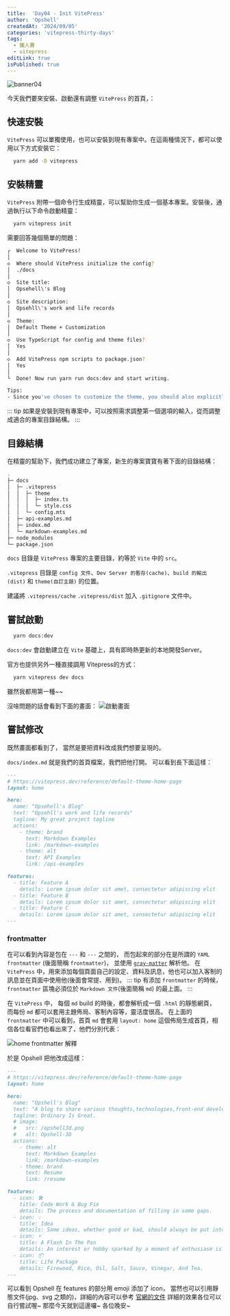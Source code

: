 ```yaml
---
title:  'Day04 - Init VitePress'
author: 'Opshell'
createdAt: '2024/09/05'
categories: 'vitepress-thirty-days'
tags:
  - 鐵人賽
  - vitepress
editLink: true
isPublished: true
---
```


![banner04](https://ithelp.ithome.com.tw/upload/images/20240905/20109918yiEJ8n17GR.png)

今天我們要來安裝、啟動還有調整 `VitePress` 的首頁，：

## 快速安裝
`VitePress` 可以單獨使用，也可以安裝到現有專案中。在這兩種情況下，都可以使用以下方式安裝它：
```sh
  yarn add -D vitepress
```

## 安裝精靈
`VitePress` 附帶一個命令行生成精靈，可以幫助你生成一個基本專案。安裝後，通過執行以下命令啟動精靈：
```sh
  yarn vitepress init
```

需要回答幾個簡單的問題：
```sh
┌  Welcome to VitePress!
│
◇  Where should VitePress initialize the config?
│  ./docs
│
◇  Site title:
│  Opsehell\'s Blog
│
◇  Site description:
│  Opsehll\'s work and life records
│
◇  Theme:
│  Default Theme + Customization
│
◇  Use TypeScript for config and theme files?
│  Yes
│
◇  Add VitePress npm scripts to package.json?
│  Yes
│
└  Done! Now run yarn run docs:dev and start writing.

Tips:
- Since you've chosen to customize the theme, you should also explicitly install vue as a dev dependency.

```
::: tip
  如果是安裝到現有專案中，可以按照需求調整第一個選項的輸入，從而調整成適合的專案目錄結構。
:::

## 目錄結構
在精靈的幫助下，我們成功建立了專案，新生的專案寶寶有著下面的目錄結構：

```sh
.
├─ docs
│  ├─ .vitepress
│  │  ├─ theme
│  │  │  ├─ index.ts
│  │  │  └─ style.css
│  │  └─ config.mts
│  ├─ api-examples.md
│  ├─ index.md
│  └─ markdown-examples.md
├─ node_modules
└─ package.json
```

`docs` 目錄是 `VitePress` 專案的主要目錄，約等於 `Vite` 中的 `src`。

`.vitepress` 目錄是 `config 文件`、`Dev Server 的暫存(cache)`、`build 的輸出(dist)` 和 `theme(自訂主題)` 的位置。

建議將 `.vitepress/cache` `.vitepress/dist` 加入 `.gitignore` 文件中。

## 嘗試啟動
```sh
  yarn docs:dev
```
`docs:dev` 會啟動建立在 `Vite` 基礎上，具有即時熱更新的本地開發Server。

官方也提供另外一種直接調用 Vitepress的方式：
```sh
  yarn vitepress dev docs
```
雖然我都用第一種~~

沒啥問題的話會看到下面的畫面：
![啟動畫面](/images/article/vitepress-thirty-days/day04-init-a-home-1.png)

## 嘗試修改
既然畫面都看到了，
當然是要把資料改成我們想要呈現的。

`docs/index.md` 就是我們的首頁檔案，我們把他打開。
可以看到長下面這樣：
```md
---
# https://vitepress.dev/reference/default-theme-home-page
layout: home

hero:
  name: "Opsehell's Blog"
  text: "Opsehll's work and life records"
  tagline: My great project tagline
  actions:
    - theme: brand
      text: Markdown Examples
      link: /markdown-examples
    - theme: alt
      text: API Examples
      link: /api-examples

features:
  - title: Feature A
    details: Lorem ipsum dolor sit amet, consectetur adipiscing elit
  - title: Feature B
    details: Lorem ipsum dolor sit amet, consectetur adipiscing elit
  - title: Feature C
    details: Lorem ipsum dolor sit amet, consectetur adipiscing elit
---
```
### frontmatter
在可以看到內容是包在 `---` 和 `---` 之間的，
而包起來的部分在是所謂的 `YAML frontmatter` (後面簡稱 `frontmatter`)， 並使用 [`gray-matter`](https://github.com/jonschlinkert/gray-matter) 解析他。
在 `VitePress` 中，用來添加每個頁面自己的設定、資料及訊息，他也可以加入客制的訊息並在頁面中使用他(後面會常提、用到)。
::: tip
  有添加 `frontmatter` 的時候，`frontmatter` 區塊必須位於 `Markdown 文件`(後面簡稱 `md`) 的最上面。
:::

在 `VitePress` 中， 每個 `md` build 的時後，都會解析成一個 `.html` 的靜態網頁，
而每份 `md` 都可以套用主題佈局、客制內容等，靈活度很高。
在上面的 `frontmatter` 中可以看到，首頁 `md` 會套用 `layout: home` 這個佈局生成首頁，相信各位看官們也看出來了，他們分別代表：

![home frontmatter 解釋](/images/article/vitepress-thirty-days/day04-init-a-home-2.png)

於是 Opshell 把他改成這樣：

```md
---
# https://vitepress.dev/reference/default-theme-home-page
layout: home

hero:
  name: "Opshell's Blog"
  text: "A blog to share various thoughts,technologies,front-end develop, and miscellaneous topics to engage more with the world."
  tagline: Ordinary Is Great.
  # image:
  #   src: /opshell3d.png
  #   alt: Opshell-3D
  actions:
    - theme: alt
      text: Markdown Examples
      link: /markdown-examples
    - theme: brand
      text: Resume
      link: /resume

features:
  - icon: 🛠️
    title: Code Work & Bug Fix
    details: The process and documentation of filling in some gaps.
  - icon: 💡
    title: Idea
    details: Some ideas, whether good or bad, should always be put into practice, right?
  - icon: ⚡️
    title: A Flash In The Pan
    details: An interest or hobby sparked by a moment of enthusiasm is always a life experience, isn't it?
  - icon: 📦
    title: Life Package
    details: Firewood, Rice, Oil, Salt, Sauce, Vinegar, And Tea.
---
```

可以看到 Opshell 在 features 的部分用 emoji 添加了 icon，
當然也可以引用靜態文件(jpg、svg 之類的)，詳細的內容可以參考 [官網的文件](https://vitepress.dev/zh/reference/default-theme-home-page)
詳細的效果各位可以自行嘗試喔~
那麼今天就到這邊囉~ 各位晚安~
